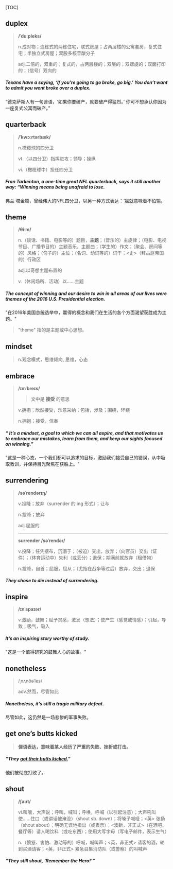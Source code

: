 [TOC]

## duplex

> **/ˈduːpleks/**
>
> n.成对物；连栋式的两栋住宅，联式房屋；占两层楼的公寓套房，复式住宅；半独立式房屋；双股多核苷酸分子
>
> adj.二倍的，双重的；复式的，占两层楼的；双层的；双螺旋的；双面打印的；（信号）双向的

##### Texans have a saying, ‘If you’re going to go broke, go big.’ You don’t want to admit you went broke over a **duplex**.

“德克萨斯人有一句谚语，‘如果你要破产，就要破产得猛烈。’ 你可不想承认你因为一座复式公寓而破产。”

## quarterback

> **/ˈkwɔːrtərbæk/**
>
> n.橄榄球的四分卫
>
> vt.（以四分卫）指挥进攻；领导；操纵
>
> vi.（橄榄球中）担任四分卫

##### Fran Tarkenton, a one-time great NFL **quarterback**, says it still another way: “Winning means being unafraid to lose.

弗兰·塔金顿，曾经伟大的NFL四分卫，以另一种方式表达：‘赢就意味着不怕输。

## theme

> **/θiːm/**
>
> n.（谈话、书籍、电影等的）题目，**主题**；（音乐的）主旋律；（电影、电视节目、广播节目的）主题音乐，主题曲；（学生的）作文；（聚会、房间等的）风格；（句子的）主位；（名词、动词等的）词干；<史>（拜占庭帝国的）行政区
>
> adj.以奇想主题布置的
>
> v.（休闲场所、活动）以……主题

##### The concept of winning and our desire to win in all areas of our lives were **themes** of the 2016 U.S. Presidential election.

"在2016年美国总统选举中，赢得的概念和我们在生活的各个方面渴望获胜成为主题。"

> "theme" 指的是主题或中心思想。

## mindset

> n.观念模式，思维倾向, 思维，心态

## embrace

> **/ɪmˈbreɪs/**
>
> > 文中是 **接受** 的意思
>
> v.拥抱；欣然接受，乐意采纳；包括，涉及；围绕，环绕
>
> n.拥抱；接受，信奉

##### “ It’s a **mindset**, a goal to which we can all aspire, and that motivates us to **embrace** our mistakes, learn from them, and keep our sights focused on winning.”

"这是一种心态，一个我们都可以追求的目标，激励我们接受自己的错误，从中吸取教训，并保持目光聚焦在获胜上。"

## surrendering

> **/səˈrendərɪŋ/**
>
> v.投降；放弃（surrender 的 ing 形式）；让与
>
> n.投降；放弃
>
> adj.屈服的
>
> ---
>
> **surrender	/səˈrendər/**
>
> v.投降；任凭摆布，沉溺于；（被迫）交出，放弃；（向官员）交出（证件）；（体育运动中）失利（或丢分）；退保；期满前就放弃（租借物）
>
> n.投降，自首；屈服，屈从；（尤指在战争等过后）放弃，交出；退保

##### They chose to die instead of **surrendering**.

## inspire

> **/ɪnˈspaɪər/**
>
> v.激励，鼓舞；赋予灵感，激发（想法）；使产生（感觉或情感）；引起，导致；吸气，吸入

##### It’s an **inspiring** story worthy of study.

"这是一个值得研究的鼓舞人心的故事。"

## nonetheless

> /ˌnʌnðəˈles/
>
> adv.然而，尽管如此

##### **Nonetheless**, it’s still a tragic military defeat.

尽管如此，这仍然是一场悲惨的军事失败。

## get one’s butts kicked

> **俚语表达，意味着某人经历了严重的失败、挫折或打击。**

##### “They <u>got their butts kicked.</u>” 

他们被彻底打败了。

## shout

> **/ʃaʊt/**
>
> vi.叫嚷，大声说；呼叫，喊叫；呼唤，呼喊（以引起注意）；大声吼叫使……住口（或讲话被淹没）（shout sb. down）；将嗓子喊哑；<英> 张扬（shout about）；明确无误地指出（或表示）；<澳新，非正式>（在酒吧、餐厅等）请人喝饮料（或吃东西）；使用大写字母（写电子邮件，表示生气）
>
> n.（愤怒、害怕、激动等的）呼喊，喊叫声；<英，非正式> 请客的酒，轮到买酒请客；<英，非正式> 紧急召集消防队（或警察）的叫喊声

##### “They still **shout**, ‘Remember the Hero!’”


